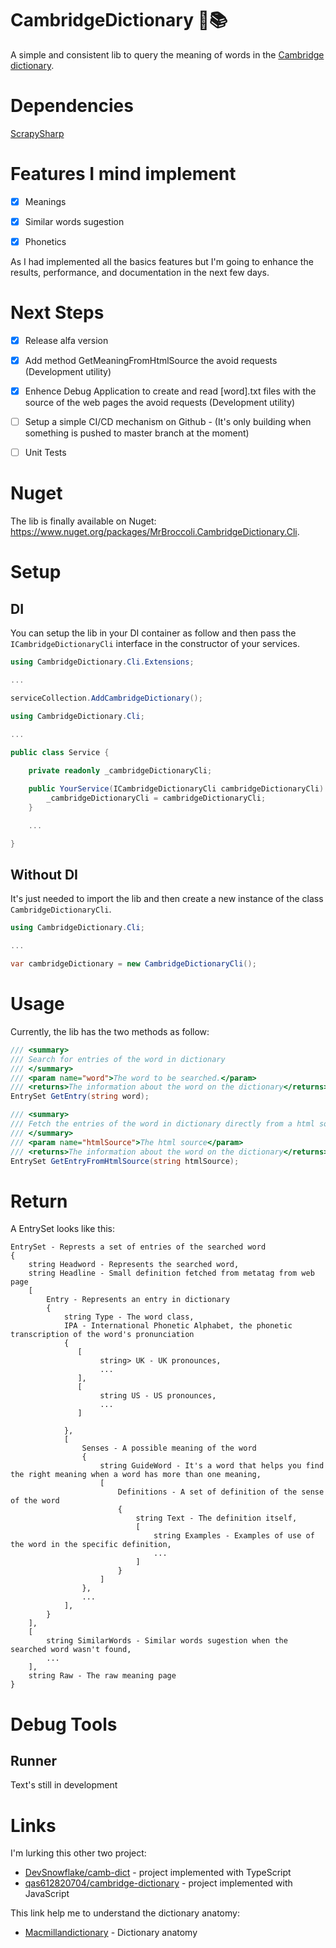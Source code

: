 # CambridgeDictionary :book::books:
A simple and consistent lib to query the meaning of words in the [Cambridge dictionary](https://dictionary.cambridge.org/).


# Dependencies
[ScrapySharp](https://github.com/rflechner/ScrapySharp)


# Features I mind implement
- [x] Meanings
- [x] Similar words sugestion
- [x] Phonetics


As I had implemented all the basics features but I'm going to enhance the results, performance, and documentation in the next few days.

# Next Steps
 - [x] Release alfa version
 - [x] Add method GetMeaningFromHtmlSource the avoid requests (Development utility)
 - [x] Enhence Debug Application to create and read \[word\].txt files with the source of the web pages the avoid requests (Development utility)
 - [ ] Setup a simple CI/CD mechanism on Github - (It's only building when something is pushed to master branch at the moment)
 - [ ] Unit Tests


# Nuget
The lib is finally available on Nuget: https://www.nuget.org/packages/MrBroccoli.CambridgeDictionary.Cli.


# Setup

## DI

You can setup the lib in your DI container as follow and then pass the ```ICambridgeDictionaryCli``` interface in the constructor of your services.

```C#
using CambridgeDictionary.Cli.Extensions;

...

serviceCollection.AddCambridgeDictionary();
```

```C#
using CambridgeDictionary.Cli;

...

public class Service {
    
    private readonly _cambridgeDictionaryCli;

    public YourService(ICambridgeDictionaryCli cambridgeDictionaryCli) {
        _cambridgeDictionaryCli = cambridgeDictionaryCli;
    }

    ...

}
```


## Without DI

It's just needed to import the lib and then create a new instance of the class ```CambridgeDictionaryCli```.

```C#
using CambridgeDictionary.Cli;

...

var cambridgeDictionary = new CambridgeDictionaryCli();
```


# Usage

Currently, the lib has the two methods as follow:

````C#
/// <summary>
/// Search for entries of the word in dictionary
/// </summary>
/// <param name="word">The word to be searched.</param>
/// <returns>The information about the word on the dictionary</returns>
EntrySet GetEntry(string word);

/// <summary>
/// Fetch the entries of the word in dictionary directly from a html source
/// </summary>
/// <param name="htmlSource">The html source</param>
/// <returns>The information about the word on the dictionary</returns>
EntrySet GetEntryFromHtmlSource(string htmlSource);
````


# Return

A EntrySet looks like this:

```
EntrySet - Represts a set of entries of the searched word
{
    string Headword - Represents the searched word,
    string Headline - Small definition fetched from metatag from web page
    [
        Entry - Represents an entry in dictionary
        {
            string Type - The word class,
            IPA - International Phonetic Alphabet, the phonetic transcription of the word's pronunciation
            {
               [
                    string> UK - UK pronounces,
                    ...
               ],
               [
                    string US - US pronounces,
                    ...
               ]
                
            },
            [   
                Senses - A possible meaning of the word
                {
                    string GuideWord - It's a word that helps you find the right meaning when a word has more than one meaning,
                    [ 
                        Definitions - A set of definition of the sense of the word
                        {
                            string Text - The definition itself,
                            [
                                string Examples - Examples of use of the word in the specific definition,
                                ...
                            ]
                        }
                    ]
                },
                ...
            ],
        }
    ],
    [
        string SimilarWords - Similar words sugestion when the searched word wasn't found,
        ...
    ],
    string Raw - The raw meaning page   
}

```

# Debug Tools

## Runner

Text's still in development


# Links
I'm lurking this other two project:

 - [DevSnowflake/camb-dict](https://github.com/DevSnowflake/camb-dict) - project implemented with TypeScript
 - [qas612820704/cambridge-dictionary](https://github.com/qas612820704/cambridge-dictionary) - project implemented with JavaScript

This link help me to understand the dictionary anatomy:

 - [Macmillandictionary](https://www.macmillandictionary.com/learn/dictionary-entry.html) - Dictionary anatomy

